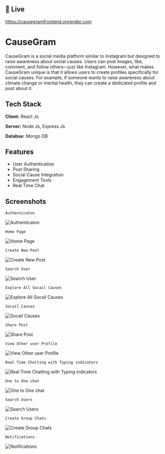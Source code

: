 
## 🔗 Live
https://causegramfrontend.onrender.com


# CauseGram

CauseGram is a social media platform similar to Instagram but designed to raise awareness about social causes. Users can post images, like, comment, and follow others—just like Instagram. However, what makes CauseGram unique is that it allows users to create profiles specifically for social causes. For example, if someone wants to raise awareness about climate change or mental health, they can create a dedicated profile and post about it.

## Tech Stack

**Client:** React Js

**Server:** Node Js, Express Js

**Databse:** Mongo DB


## Features

- User Authentication
- Post Sharing
- Social Cause Integration
- Engagement Tools 
- Real Time Chat


## Screenshots
    Authenticaton
![Authenticaton](https://github.com/deepti2820/CauseGram/blob/main/screenshots/Screenshot%202024-08-18%20103003.png?raw=true)





    Home Page
![Home Page](https://github.com/deepti2820/CauseGram/blob/main/screenshots/Screenshot%202024-08-18%20103450.png?raw=true)


    Create New Post
![Create New Post](https://github.com/deepti2820/CauseGram/blob/main/screenshots/Screenshot%202024-08-18%20103515.png?raw=true)


    Search User
![  Search User](https://github.com/deepti2820/CauseGram/blob/main/screenshots/Screenshot%202024-08-18%20103547.png?raw=true)


    Explore All Socail Causes
![  Explore All Socail Causes](https://github.com/deepti2820/CauseGram/blob/main/screenshots/Screenshot%202024-08-18%20103635.png?raw=true)

    Socail Causes
![  Socail Causes](https://github.com/deepti2820/CauseGram/blob/main/screenshots/Screenshot%202024-08-18%20103905.png?raw=true)

    Share Post
![  Share Post](https://github.com/deepti2820/CauseGram/blob/main/screenshots/Screenshot%202024-08-18%20112021.png?raw=true)

    View Other user Profile
![  View Other user Profile](https://github.com/deepti2820/CauseGram/blob/main/screenshots/Screenshot%202024-08-18%20113728.png?raw=true)


    Real Time Chatting with Typing indicators
![  Real Time Chatting with Typing indicators](https://github.com/deepti2820/CauseGram/blob/main/screenshots/Screenshot%202024-08-18%20104540.png?raw=true)
   
    One to One chat
![  One to One chat](https://github.com/deepti2820/CauseGram/blob/main/screenshots/Screenshot%202024-08-18%20104512.png?raw=true)
   
    Search Users
![  Search Users](https://github.com/deepti2820/CauseGram/blob/main/screenshots/Screenshot%202024-08-18%20104615.png?raw=true)

    Create Group Chats
![  Create Group Chats](https://github.com/deepti2820/CauseGram/blob/main/screenshots/Screenshot%202024-08-18%20104450.png?raw=true)

    Notifications
![  Notifications](https://github.com/deepti2820/CauseGram/blob/main/screenshots/Screenshot%202024-08-18%20104512.png?raw=true)
   
